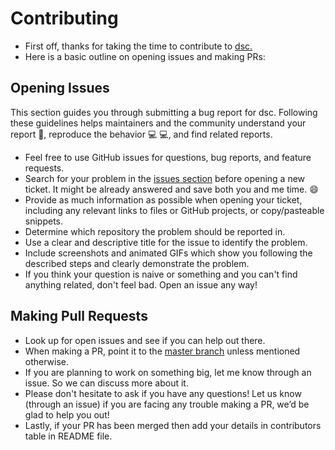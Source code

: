 # Contributing

* First off, thanks for taking the time to contribute to [dsc.](https://github.com/dscbvppune/dsc)
* Here is a basic outline on opening issues and making PRs:


 ##  Opening Issues

This section guides you through submitting a bug report for dsc. Following these guidelines helps maintainers and the community understand your report 📝, reproduce the behavior 💻 💻, and find related reports.

* Feel free to use GitHub issues for questions, bug reports, and feature requests.
* Search for your problem in the [issues section](https://github.com/dscbvppune/dsc/issues) before opening a new ticket. It might be already answered and save both you and me time. 😄
* Provide as much information as possible when opening your ticket, including any relevant links to files or GitHub projects, or copy/pasteable snippets.
* Determine which repository the problem should be reported in.
* Use a clear and descriptive title for the issue to identify the problem.
* Include screenshots and animated GIFs which show you following the described steps and clearly demonstrate the problem.
* If you think your question is naive or something and you can't find anything related, don't feel bad. Open an issue any way!

## Making Pull Requests
    
* Look up for open issues and see if you can help out there.
* When making a PR, point it to the [master branch](https://github.com/dscbvppune/dsc/tree/master) unless mentioned otherwise.
* If you are planning to work on something big, let me know through an issue. So we can discuss more about it.
* Please don't hesitate to ask if you have any questions! Let us know (through an issue) if you are facing any trouble making a PR, we’d be glad to help you out!
* Lastly, if your PR has been merged then add your details in contributors table in README file.
